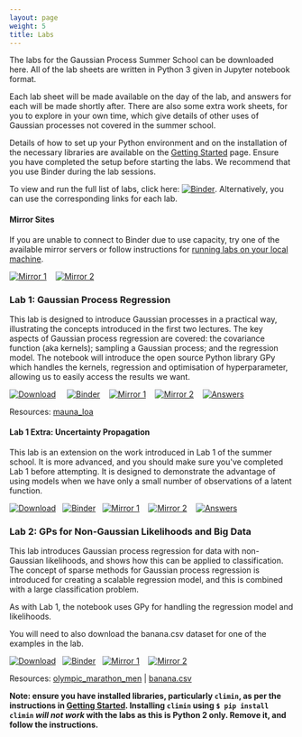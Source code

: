```yaml
---
layout: page
weight: 5
title: Labs
---
```


The labs for the Gaussian Process Summer School can be downloaded here. All of the lab sheets are written in Python 3 given in Jupyter notebook format.

Each lab sheet will be made available on the day of the lab, and answers for each will be made shortly after. There are also some extra work sheets, for you to explore in your own time, which give details of other uses of Gaussian processes not covered in the summer school.

Details of how to set up your Python environment and on the installation of the necessary libraries are available on the [Getting Started](../gpss20/getting_started) page. Ensure you have completed the setup before starting the labs. We recommend that you use Binder during the lab sessions.

To view and run the full list of labs, click here: [![Binder](https://mybinder.org/badge_logo.svg)](https://mybinder.org/v2/gh/gpschool/labs/2020?filepath=2020%2F). Alternatively, you can use the corresponding links for each lab.

#### Mirror Sites
If you are unable to connect to Binder due to use capacity, try one of the available mirror servers or
follow instructions for [running labs on your local machine](../gpss20/getting_started#running-labs-on-your-local-machine).

[![Mirror 1](https://img.shields.io/badge/mirror%201-binder-blueviolet)](https://mybinder.org/v2/gh/wilocw/labs/2020?filepath=2020%2F)&nbsp;&nbsp;&nbsp; [![Mirror 2](https://img.shields.io/badge/mirror%202-binder-blueviolet)](https://mybinder.org/v2/gh/SheffieldMLNet/labs/2020?filepath=2020%2F)

### Lab 1: Gaussian Process Regression
This lab is designed to introduce Gaussian processes in a practical way, illustrating the concepts introduced in the first two lectures. The key aspects of Gaussian process regression are covered: the covariance function (aka kernels); sampling a Gaussian process; and the regression model. The notebook will introduce the open source Python library GPy which handles the kernels, regression and optimisation of hyperparameter, allowing us to easily access the results we want.

[![Download](https://img.shields.io/badge/download-lab%201-green)](https://github.com/gpschool/labs/raw/2020/2020/lab_1.ipynb) &nbsp;&nbsp;&nbsp; [![Binder](https://mybinder.org/badge_logo.svg)](https://mybinder.org/v2/gh/gpschool/labs/2020?filepath=2020%2Flab_1.ipynb) &nbsp;&nbsp;&nbsp;[![Mirror 1](https://img.shields.io/badge/mirror%201-binder-blueviolet)](https://mybinder.org/v2/gh/wilocw/labs/2020?filepath=2020%2Flab_1.ipynb)&nbsp;&nbsp;&nbsp; [![Mirror 2](https://img.shields.io/badge/mirror%202-binder-blueviolet)](https://mybinder.org/v2/gh/SheffieldMLNet/labs/2020?filepath=2020%2Flab_1.ipynb)&nbsp;&nbsp;&nbsp;
[![Answers](https://img.shields.io/badge/answers-nbviewer-green)](https://nbviewer.jupyter.org/github/gpschool/labs/blob/2020/2020/.answers/lab_1.ipynb)

Resources: [mauna_loa](https://github.com/gpschool/labs/raw/2020/.resources/mauna_loa)

#### Lab 1 Extra: Uncertainty Propagation
This lab is an extension on the work introduced in Lab 1 of the summer school. It is more advanced, and you should make sure you've completed Lab 1 before attempting. It is designed to demonstrate the advantage of using models when we have only a small number of observations of a latent function.

[![Download](https://img.shields.io/badge/download-lab%201%20extra-green)](https://github.com/gpschool/labs/raw/2020/2020/lab_1_extra.ipynb)&nbsp;&nbsp;&nbsp;[![Binder](https://mybinder.org/badge_logo.svg)](https://mybinder.org/v2/gh/gpschool/labs/2020?filepath=2020%2Flab_1_extra.ipynb)&nbsp;&nbsp;&nbsp;[![Mirror 1](https://img.shields.io/badge/mirror%201-binder-blueviolet)](https://mybinder.org/v2/gh/wilocw/labs/2020?filepath=2020%2Flab_1_extra.ipynb)&nbsp;&nbsp;&nbsp; [![Mirror 2](https://img.shields.io/badge/mirror%202-binder-blueviolet)](https://mybinder.org/v2/gh/SheffieldMLNet/labs/2020?filepath=2020%2Flab_1_extra.ipynb)&nbsp;&nbsp;&nbsp;
[![Answers](https://img.shields.io/badge/answers-nbviewer-green)](https://nbviewer.jupyter.org/github/gpschool/labs/blob/2020/2020/.answers/lab_1_extra.ipynb)


### Lab 2: GPs for Non-Gaussian Likelihoods and Big Data
This lab introduces Gaussian process regression for data with non-Gaussian likelihoods, and shows how this can be applied to classification. The concept of sparse methods for Gaussian process regression is introduced for creating a scalable regression model, and this is combined with a large classification problem.

As with Lab 1, the notebook uses GPy for handling the regression model and likelihoods.

You will need to also download the banana.csv dataset for one of the examples in the lab.

[![Download](https://img.shields.io/badge/download-lab%202-green)](https://github.com/gpschool/labs/raw/2020/2020/lab_2.ipynb)&nbsp;&nbsp;&nbsp;[![Binder](https://mybinder.org/badge_logo.svg)](https://mybinder.org/v2/gh/gpschool/labs/2020?filepath=2020%2Flab_2.ipynb)&nbsp;&nbsp;&nbsp;[![Mirror 1](https://img.shields.io/badge/mirror%201-binder-blueviolet)](https://mybinder.org/v2/gh/wilocw/labs/2020?filepath=2020%2Flab_2.ipynb)&nbsp;&nbsp;&nbsp; [![Mirror 2](https://img.shields.io/badge/mirror%202-binder-blueviolet)](https://mybinder.org/v2/gh/SheffieldMLNet/labs/2020?filepath=2020%2Flab_2.ipynb)&nbsp;&nbsp;&nbsp;
<!--[![Answers](https://img.shields.io/badge/answers-nbviewer-green)](https://nbviewer.jupyter.org/github/gpschool/labs/blob/2020/2020/.answers/lab_2.ipynb)-->


Resources: [olympic_marathon_men](https://github.com/gpschool/labs/raw/2020/.resources/olympic_marathon_men) | [banana.csv](https://github.com/gpschool/labs/raw/2020/.resources/banana.csv) 

**Note: ensure you have installed libraries, particularly `climin`, as per the instructions in [Getting Started](./getting_started). Installing `climin` using `$ pip install climin` _will not work_ with the labs as this is Python 2 only. Remove it, and follow the instructions.**

<!--
#### Lab 2 Extra: Deep Gaussian Processes

This lab introduces regression with hierarchical "deep" Gaussian processes. You will need to have installed `pyDeepGP` for this lab.


[![Download](https://img.shields.io/badge/download-lab%202%20extra-green)](https://github.com/gpschool/labs/raw/2020/2020/lab_2_extra.ipynb)&nbsp;&nbsp;&nbsp;[![Binder](https://mybinder.org/badge_logo.svg)](https://mybinder.org/v2/gh/gpschool/labs/2020?filepath=2020%2Flab_2_extra.ipynb)&nbsp;&nbsp;&nbsp;[![Mirror 1](https://img.shields.io/badge/mirror%201-binder-blueviolet)](https://mybinder.org/v2/gh/wilocw/labs/2020?filepath=2020%2Flab_2_extra.ipynb)&nbsp;&nbsp;&nbsp; [![Mirror 2](https://img.shields.io/badge/mirror%202-binder-blueviolet)](https://mybinder.org/v2/gh/SheffieldMLNet/labs/2020?filepath=2020%2Flab_2_extra.ipynb)&nbsp;&nbsp;&nbsp;-->

<!--[![Answers](https://img.shields.io/badge/answers-nbviewer-green)](https://nbviewer.jupyter.org/github/gpschool/labs/blob/2020/2020/.answers/lab_2_extra.ipynb)-->


<!--
### Lab 3: Global Optimisation with Gaussian Processes
This lab introduces the basic concepts of Bayesian optimisation with GPyOpt. The student will have to build and compare different models and aquisition functions to solve several optimisation problems.
-->

<!--[![Download](https://img.shields.io/badge/download-lab%203-green)](https://github.com/gpschool/labs/raw/2020/2020/lab_3.ipynb)&nbsp;&nbsp;&nbsp;[![Binder](https://mybinder.org/badge_logo.svg)](https://mybinder.org/v2/gh/gpschool/labs/2020?filepath=2020%2Flab_3.ipynb)&nbsp;&nbsp;&nbsp;[![Mirror 1](https://img.shields.io/badge/mirror%201-binder-blueviolet)](https://mybinder.org/v2/gh/wilocw/labs/2020?filepath=2020%2Flab_3.ipynb)&nbsp;&nbsp;&nbsp; [![Mirror 2](https://img.shields.io/badge/mirror%202-binder-blueviolet)](https://mybinder.org/v2/gh/SheffieldMLNet/labs/2020?filepath=2020%2Flab_3.ipynb)&nbsp;&nbsp;&nbsp;-->

<!--[![Answers](https://img.shields.io/badge/answers-nbviewer-green)](https://nbviewer.jupyter.org/github/gpschool/labs/blob/2020/2020/.answers/lab_3.ipynb)-->

